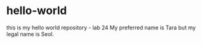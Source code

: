 # hello-world
this is my hello world repository - lab 24
My preferred name is Tara but my legal name is Seol. 
